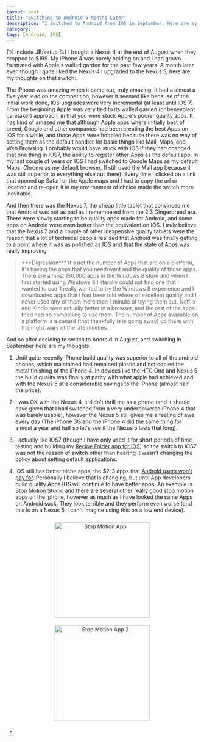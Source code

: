 ```yaml
---
layout: post
title: "Switching to Android 6 Months Later"
description: "I switched to Android from IOS in September, Here are my thoughts"
category: 
tags: [Android, IOS]
---
```

{% include JB/setup %}
I bought a Nexus 4 at the end of August when they dropped to $199.  My iPhone 4 was barely holding on and I had grown
frustrated with Apple's walled garden for the past few years.  A month later even though I quite liked the Nexus 4
I upgraded to the Nexus 5, here are my thoughts on that switch:

The iPhone was amazing when it came out, truly amazing.  It had a almost a five year lead on the competition, however
it seemed like because of the initial work done, IOS upgrades were very incremental (at least until IOS 7).  From the
beginning Apple was very tied to its walled garden (or benevolent caretaker) approach, in that you were stuck Apple's
poorer quality apps.  It has kind of amazed me that although Apple apps where initially best of breed, Google and other
companies had been creating the best Apps on IOS for a while, and those Apps were hobbled because there was no way
of setting them as the default handler for basic things like Mail, Maps, and Web Browsing.  I probably would have stuck
with IOS if they had changed that one thing in IOS7, the ability to register other Apps as the default app.  In my last
couple of years on IOS I had switched to Google Maps as my default Maps, Chrome as my default browser, (I still used
the Mail app because it was still superior to everything else out there).  Every time I clicked on a link that opened up
Safari or the Apple maps and I had to copy the url or location and re-open it in my environment of choice made the
switch more inevitable.

And then there was the Nexus 7, the cheap little tablet that convinced me that Android was not as bad as I remembered
from the 2.3 Gingerbread era.  There were slowly starting to be quality apps made for Android, and some apps on Android
were even better than the equivalent on IOS.  I truly believe that the Nexus 7 and a couple of other inexpensive quality
tablets were the reason that a lot of technical people realized that Android was finally getting to a point where it
was as polished as IOS and that the state of Apps was really improving.

<blockquote>***Digression*** It's not the number of Apps that are on a platform, it's having the apps that you need/want
and the quality of those apps.   There are almost 150,000 apps in the Windows 8 store and when I first started using Windows 8
I literally could not find one that I wanted to use.  I really
wanted to try the Windows 8 experience and I downloaded apps that I had been told where of excellent quality and I never used
any of them more than 1 minute of trying them out.   Netflix and Kindle were actually better in a browser, and the rest of the
apps I tried had no compelling to use them.  The number of Apps available on a platform is a canard (that thankfully is
is going away) up there with the mghz wars of the late nineties.
</blockquote>

And so after deciding to switch to Android in August, and switching in September here are my thoughts.

1.  Until quite recently iPhone build quality was superior to all of the android phones, which maintained had remained plastic
and not copied the metal finishing of the iPhone 4.  In devices like the HTC One and Nexus 5 the build quality was finally
 at parity with what apple had achieved and with the Nexus 5 at a considerable savings to the iPhone (almost half the price).

2. I was OK with the Nexus 4, it didn't thrill me as a phone (and it should have given that I had switched from a very underpowered
 iPhone 4 that was barely usable), however the Nexus 5 still gives me a feeling of awe every day (The iPhone 3G and the iPhone 4
 did the same thing for almost a year and half so let's see if the Nexus 5 lasts that long).

3. I actually like IOS7 (though I have only used it for short periods of time testing and building my
[Recipe Folder app for IOS](https://itunes.apple.com/ca/app/recipe-folder/id796838333?mt=8)) so the switch to IOS7 was not the
reason of switch other than hearing it wasn't changing the policy about setting default applications.

4. IOS still has better niche apps, the $2-3 apps that [Android users won't pay for](http://blog.flurry.com/bid/99013/The-History-of-App-Pricing-And-Why-Most-Apps-Are-Free).
Personally I believe that is changing, but until App developers build quality Apps IOS will continue to have better apps.  An example
is [Stop Motion Studio](https://itunes.apple.com/ca/app/stop-motion-studio/id441651297?mt=8) and there are several other really
good stop motion apps on the iphone, however as much as I have looked the same Apps on Android suck.
They look terrible and they perform even worse (and this is on a Nexus 5, I can't imagine using this on a low end device).
<div style="text-align:center">
    <a href="https://play.google.com/store/apps/details?id=com.sheado.lite.stopmotion&amp;hl=en"><img alt="Stop Motion App" style="display:inline; margin: 10px; width: 250px" src="https://lh5.ggpht.com/Ysqc41ANxJhjCkLpZmph0sAhithZaI1RgIXuxOL-ukQFIdc85zdtGrfqItW-oEI72Co=h900-rw"></a>
    <a href="https://play.google.com/store/apps/details?id=com.sheado.lite.stopmotion&amp;hl=en"><img alt="Stop Motion App 2" style="display:inline; margin: 10px; width: 250px" src="https://lh6.ggpht.com/_0FTDdsLrwGIxXNh8ksgV90WyEz5L6O1KIBzxe_ld1Ro-UNfN7NvEdkTZhF42qvKARg=h310-rw"></a>
</div>

5.

